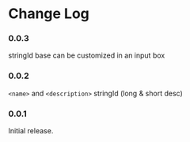# Change Log

### 0.0.3

stringId base can be customized in an input box

### 0.0.2

`<name>` and `<description>` stringId (long & short desc)

### 0.0.1

Initial release.
